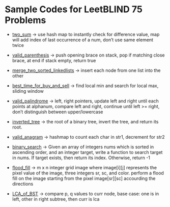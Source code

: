 # Sample Codes for LeetBLIND 75 Problems

* [two_sum](https://github.com/Aethels/Leetcode75/blob/main/two_sum.py) -> use hash map to instantly check for difference value, map will add index of last occurrence of a num, don’t use same element twice

* [valid_parenthesis](https://github.com/Aethels/Leetcode75/blob/main/valid_parenthesis.py) -> push opening brace on stack, pop if matching close brace, at end if stack empty, return true

* [merge_two_sorted_linkedlists](https://github.com/Aethels/Leetcode75/blob/main/merge_two_sorted_linkedlists.py) -> insert each node from one list into the other

* [best_time_for_buy_and_sell](https://github.com/Aethels/Leetcode75/blob/main/best_time_for_buy_and_sell.py) -> find local min and search for local max, sliding window

* [valid_palindrome](https://github.com/Aethels/Leetcode75/blob/main/valid_palindrome.py) -> left, right pointers, update left and right until each points at alphanum, compare left and right, continue until left >= right, don’t distinguish between upper/lowercase

* [inverted_tree](https://github.com/Aethels/Leetcode75/blob/main/inverted_tree.py) -> the root of a binary tree, invert the tree, and return its root.

* [valid_anagram](https://github.com/Aethels/Leetcode75/blob/main/valid_anagram.py) -> hashmap to count each char in str1, decrement for str2

* [binary_search](https://github.com/Aethels/Leetcode75/blob/main/binary_search.py) -> Given an array of integers nums which is sorted in ascending order, and an integer target, write a function to search target in nums. If target exists, then return its index. Otherwise, return -1

* [flood_fill](https://github.com/Aethels/Leetcode75/blob/main/flood_fill.py) ->  m x n integer grid image where image[i][j] represents the pixel value of the image, three integers sr, sc, and color. perform a flood fill on the image starting from the pixel image[sr][sc] accourding the directions

* [LCA_of_BST](https://github.com/Aethels/Leetcode75/blob/main/LCA_of_BST.py) -> compare p, q values to curr node, base case: one is in left, other in right subtree, then curr is lca





